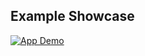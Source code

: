 ## Example Showcase

[![App Demo](https://img.youtube.com/vi/WO9VLTiwAQA/0.jpg)](https://youtu.be/WO9VLTiwAQA)
